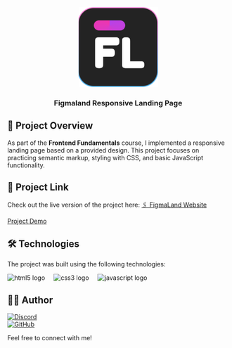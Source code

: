 <div align="center">
  <a href="https://yevhenmartynych.github.io/html-figmaland/">
    <img src="./images/figmaland-logo.png" alt="Logo">
  </a>
  <h3 align="center">Figmaland Responsive Landing Page</h3>
</div>

## 📌 Project Overview

As part of the **Frontend Fundamentals** course, I implemented a responsive landing page based on a provided design. This project focuses on practicing semantic markup, styling with CSS, and basic JavaScript functionality.

## 🔗 Project Link

Check out the live version of the project here:
<a href="https://yevhenmartynych.github.io/html-figmaland/" target="_blank"> 🖇️ FigmaLand Website</a>

[Project Demo](https://yevhenmartynych.github.io/html-figmaland/)

## 🛠️ Technologies

The project was built using the following technologies:

<div align="left">
  <img src="https://cdn.jsdelivr.net/gh/devicons/devicon/icons/html5/html5-original.svg" height="40" alt="html5 logo"  />
  <img width="12" />
  <img src="https://cdn.jsdelivr.net/gh/devicons/devicon/icons/css3/css3-original.svg" height="40" alt="css3 logo"  />
  <img width="12" />
  <img src="https://cdn.jsdelivr.net/gh/devicons/devicon/icons/javascript/javascript-original.svg" height="40" alt="javascript logo"  />
</div>

## 👨‍💻 Author

[![Discord](https://img.shields.io/badge/Discord-yevhenmartynych-7289DA?logo=discord&logoColor=white)](https://discordapp.com/users/1263123671707418736) </br>
[![GitHub](https://img.shields.io/badge/GitHub-yevhenmartynych-181717?logo=github)](https://github.com/yevhenmartynych)

Feel free to connect with me!
